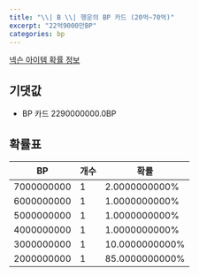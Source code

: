 ```yaml
---
title: "\\| B \\| 행운의 BP 카드 (20억~70억)"
excerpt: "22억9000만BP"
categories: bp
---
```

[넥슨 아이템 확률 정보](http://iteminfo.nexon.com/probability/fco?sn=7699)

## 기댓값
  - BP 카드 2290000000.0BP

## 확률표

|BP|개수|확률|
|---|---|---|
|7000000000|1|2.0000000000%|
|6000000000|1|1.0000000000%|
|5000000000|1|1.0000000000%|
|4000000000|1|1.0000000000%|
|3000000000|1|10.0000000000%|
|2000000000|1|85.0000000000%|
